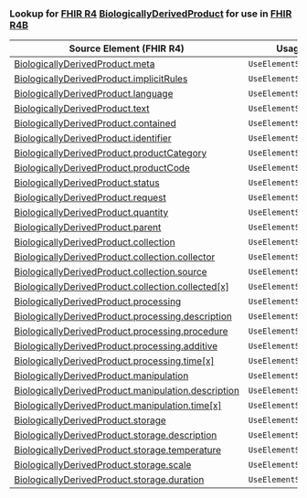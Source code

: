 ### Lookup for [FHIR R4](https://hl7.org/fhir/R4/) [BiologicallyDerivedProduct](https://hl7.org/fhir/R4/BiologicallyDerivedProduct.html) for use in [FHIR R4B](https://hl7.org/fhir/R4B/)

| Source Element (FHIR R4) | Usage | Target |
| -------------- | ----- | ------ |
| [BiologicallyDerivedProduct.meta](https://hl7.org/fhir/R4/BiologicallyDerivedProduct.html#resource) | `UseElementSameName` | [BiologicallyDerivedProduct.meta](https://hl7.org/fhir/R4B/BiologicallyDerivedProduct.html#resource) |
| [BiologicallyDerivedProduct.implicitRules](https://hl7.org/fhir/R4/BiologicallyDerivedProduct.html#resource) | `UseElementSameName` | [BiologicallyDerivedProduct.implicitRules](https://hl7.org/fhir/R4B/BiologicallyDerivedProduct.html#resource) |
| [BiologicallyDerivedProduct.language](https://hl7.org/fhir/R4/BiologicallyDerivedProduct.html#resource) | `UseElementSameName` | [BiologicallyDerivedProduct.language](https://hl7.org/fhir/R4B/BiologicallyDerivedProduct.html#resource) |
| [BiologicallyDerivedProduct.text](https://hl7.org/fhir/R4/BiologicallyDerivedProduct.html#resource) | `UseElementSameName` | [BiologicallyDerivedProduct.text](https://hl7.org/fhir/R4B/BiologicallyDerivedProduct.html#resource) |
| [BiologicallyDerivedProduct.contained](https://hl7.org/fhir/R4/BiologicallyDerivedProduct.html#resource) | `UseElementSameName` | [BiologicallyDerivedProduct.contained](https://hl7.org/fhir/R4B/BiologicallyDerivedProduct.html#resource) |
| [BiologicallyDerivedProduct.identifier](https://hl7.org/fhir/R4/BiologicallyDerivedProduct.html#resource) | `UseElementSameName` | [BiologicallyDerivedProduct.identifier](https://hl7.org/fhir/R4B/BiologicallyDerivedProduct.html#resource) |
| [BiologicallyDerivedProduct.productCategory](https://hl7.org/fhir/R4/BiologicallyDerivedProduct.html#resource) | `UseElementSameName` | [BiologicallyDerivedProduct.productCategory](https://hl7.org/fhir/R4B/BiologicallyDerivedProduct.html#resource) |
| [BiologicallyDerivedProduct.productCode](https://hl7.org/fhir/R4/BiologicallyDerivedProduct.html#resource) | `UseElementSameName` | [BiologicallyDerivedProduct.productCode](https://hl7.org/fhir/R4B/BiologicallyDerivedProduct.html#resource) |
| [BiologicallyDerivedProduct.status](https://hl7.org/fhir/R4/BiologicallyDerivedProduct.html#resource) | `UseElementSameName` | [BiologicallyDerivedProduct.status](https://hl7.org/fhir/R4B/BiologicallyDerivedProduct.html#resource) |
| [BiologicallyDerivedProduct.request](https://hl7.org/fhir/R4/BiologicallyDerivedProduct.html#resource) | `UseElementSameName` | [BiologicallyDerivedProduct.request](https://hl7.org/fhir/R4B/BiologicallyDerivedProduct.html#resource) |
| [BiologicallyDerivedProduct.quantity](https://hl7.org/fhir/R4/BiologicallyDerivedProduct.html#resource) | `UseElementSameName` | [BiologicallyDerivedProduct.quantity](https://hl7.org/fhir/R4B/BiologicallyDerivedProduct.html#resource) |
| [BiologicallyDerivedProduct.parent](https://hl7.org/fhir/R4/BiologicallyDerivedProduct.html#resource) | `UseElementSameName` | [BiologicallyDerivedProduct.parent](https://hl7.org/fhir/R4B/BiologicallyDerivedProduct.html#resource) |
| [BiologicallyDerivedProduct.collection](https://hl7.org/fhir/R4/BiologicallyDerivedProduct.html#resource) | `UseElementSameName` | [BiologicallyDerivedProduct.collection](https://hl7.org/fhir/R4B/BiologicallyDerivedProduct.html#resource) |
| [BiologicallyDerivedProduct.collection.collector](https://hl7.org/fhir/R4/BiologicallyDerivedProduct.html#resource) | `UseElementSameName` | [BiologicallyDerivedProduct.collection.collector](https://hl7.org/fhir/R4B/BiologicallyDerivedProduct.html#resource) |
| [BiologicallyDerivedProduct.collection.source](https://hl7.org/fhir/R4/BiologicallyDerivedProduct.html#resource) | `UseElementSameName` | [BiologicallyDerivedProduct.collection.source](https://hl7.org/fhir/R4B/BiologicallyDerivedProduct.html#resource) |
| [BiologicallyDerivedProduct.collection.collected[x]](https://hl7.org/fhir/R4/BiologicallyDerivedProduct.html#resource) | `UseElementSameName` | [BiologicallyDerivedProduct.collection.collected[x]](https://hl7.org/fhir/R4B/BiologicallyDerivedProduct.html#resource) |
| [BiologicallyDerivedProduct.processing](https://hl7.org/fhir/R4/BiologicallyDerivedProduct.html#resource) | `UseElementSameName` | [BiologicallyDerivedProduct.processing](https://hl7.org/fhir/R4B/BiologicallyDerivedProduct.html#resource) |
| [BiologicallyDerivedProduct.processing.description](https://hl7.org/fhir/R4/BiologicallyDerivedProduct.html#resource) | `UseElementSameName` | [BiologicallyDerivedProduct.processing.description](https://hl7.org/fhir/R4B/BiologicallyDerivedProduct.html#resource) |
| [BiologicallyDerivedProduct.processing.procedure](https://hl7.org/fhir/R4/BiologicallyDerivedProduct.html#resource) | `UseElementSameName` | [BiologicallyDerivedProduct.processing.procedure](https://hl7.org/fhir/R4B/BiologicallyDerivedProduct.html#resource) |
| [BiologicallyDerivedProduct.processing.additive](https://hl7.org/fhir/R4/BiologicallyDerivedProduct.html#resource) | `UseElementSameName` | [BiologicallyDerivedProduct.processing.additive](https://hl7.org/fhir/R4B/BiologicallyDerivedProduct.html#resource) |
| [BiologicallyDerivedProduct.processing.time[x]](https://hl7.org/fhir/R4/BiologicallyDerivedProduct.html#resource) | `UseElementSameName` | [BiologicallyDerivedProduct.processing.time[x]](https://hl7.org/fhir/R4B/BiologicallyDerivedProduct.html#resource) |
| [BiologicallyDerivedProduct.manipulation](https://hl7.org/fhir/R4/BiologicallyDerivedProduct.html#resource) | `UseElementSameName` | [BiologicallyDerivedProduct.manipulation](https://hl7.org/fhir/R4B/BiologicallyDerivedProduct.html#resource) |
| [BiologicallyDerivedProduct.manipulation.description](https://hl7.org/fhir/R4/BiologicallyDerivedProduct.html#resource) | `UseElementSameName` | [BiologicallyDerivedProduct.manipulation.description](https://hl7.org/fhir/R4B/BiologicallyDerivedProduct.html#resource) |
| [BiologicallyDerivedProduct.manipulation.time[x]](https://hl7.org/fhir/R4/BiologicallyDerivedProduct.html#resource) | `UseElementSameName` | [BiologicallyDerivedProduct.manipulation.time[x]](https://hl7.org/fhir/R4B/BiologicallyDerivedProduct.html#resource) |
| [BiologicallyDerivedProduct.storage](https://hl7.org/fhir/R4/BiologicallyDerivedProduct.html#resource) | `UseElementSameName` | [BiologicallyDerivedProduct.storage](https://hl7.org/fhir/R4B/BiologicallyDerivedProduct.html#resource) |
| [BiologicallyDerivedProduct.storage.description](https://hl7.org/fhir/R4/BiologicallyDerivedProduct.html#resource) | `UseElementSameName` | [BiologicallyDerivedProduct.storage.description](https://hl7.org/fhir/R4B/BiologicallyDerivedProduct.html#resource) |
| [BiologicallyDerivedProduct.storage.temperature](https://hl7.org/fhir/R4/BiologicallyDerivedProduct.html#resource) | `UseElementSameName` | [BiologicallyDerivedProduct.storage.temperature](https://hl7.org/fhir/R4B/BiologicallyDerivedProduct.html#resource) |
| [BiologicallyDerivedProduct.storage.scale](https://hl7.org/fhir/R4/BiologicallyDerivedProduct.html#resource) | `UseElementSameName` | [BiologicallyDerivedProduct.storage.scale](https://hl7.org/fhir/R4B/BiologicallyDerivedProduct.html#resource) |
| [BiologicallyDerivedProduct.storage.duration](https://hl7.org/fhir/R4/BiologicallyDerivedProduct.html#resource) | `UseElementSameName` | [BiologicallyDerivedProduct.storage.duration](https://hl7.org/fhir/R4B/BiologicallyDerivedProduct.html#resource) |
